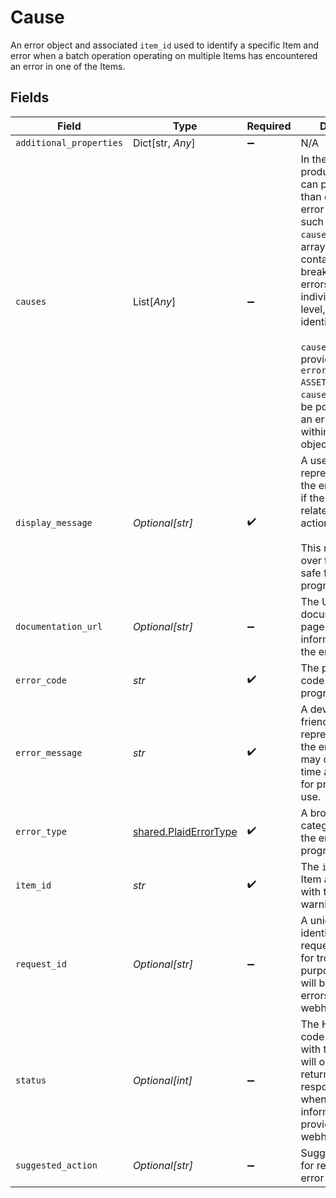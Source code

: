 # Cause

An error object and associated `item_id` used to identify a specific Item and error when a batch operation operating on multiple Items has encountered an error in one of the Items.


## Fields

| Field                                                                                                                                                                                                                                                                                                                                                                                                                   | Type                                                                                                                                                                                                                                                                                                                                                                                                                    | Required                                                                                                                                                                                                                                                                                                                                                                                                                | Description                                                                                                                                                                                                                                                                                                                                                                                                             |
| ----------------------------------------------------------------------------------------------------------------------------------------------------------------------------------------------------------------------------------------------------------------------------------------------------------------------------------------------------------------------------------------------------------------------- | ----------------------------------------------------------------------------------------------------------------------------------------------------------------------------------------------------------------------------------------------------------------------------------------------------------------------------------------------------------------------------------------------------------------------- | ----------------------------------------------------------------------------------------------------------------------------------------------------------------------------------------------------------------------------------------------------------------------------------------------------------------------------------------------------------------------------------------------------------------------- | ----------------------------------------------------------------------------------------------------------------------------------------------------------------------------------------------------------------------------------------------------------------------------------------------------------------------------------------------------------------------------------------------------------------------- |
| `additional_properties`                                                                                                                                                                                                                                                                                                                                                                                                 | Dict[str, *Any*]                                                                                                                                                                                                                                                                                                                                                                                                        | :heavy_minus_sign:                                                                                                                                                                                                                                                                                                                                                                                                      | N/A                                                                                                                                                                                                                                                                                                                                                                                                                     |
| `causes`                                                                                                                                                                                                                                                                                                                                                                                                                | List[*Any*]                                                                                                                                                                                                                                                                                                                                                                                                             | :heavy_minus_sign:                                                                                                                                                                                                                                                                                                                                                                                                      | In the Assets product, a request can pertain to more than one Item. If an error is returned for such a request, `causes` will return an array of errors containing a breakdown of these errors on the individual Item level, if any can be identified.<br/><br/>`causes` will only be provided for the `error_type` `ASSET_REPORT_ERROR`. `causes` will also not be populated inside an error nested within a `warning` object. |
| `display_message`                                                                                                                                                                                                                                                                                                                                                                                                       | *Optional[str]*                                                                                                                                                                                                                                                                                                                                                                                                         | :heavy_check_mark:                                                                                                                                                                                                                                                                                                                                                                                                      | A user-friendly representation of the error code. `null` if the error is not related to user action.<br/><br/>This may change over time and is not safe for programmatic use.                                                                                                                                                                                                                                           |
| `documentation_url`                                                                                                                                                                                                                                                                                                                                                                                                     | *Optional[str]*                                                                                                                                                                                                                                                                                                                                                                                                         | :heavy_minus_sign:                                                                                                                                                                                                                                                                                                                                                                                                      | The URL of a Plaid documentation page with more information about the error                                                                                                                                                                                                                                                                                                                                             |
| `error_code`                                                                                                                                                                                                                                                                                                                                                                                                            | *str*                                                                                                                                                                                                                                                                                                                                                                                                                   | :heavy_check_mark:                                                                                                                                                                                                                                                                                                                                                                                                      | The particular error code. Safe for programmatic use.                                                                                                                                                                                                                                                                                                                                                                   |
| `error_message`                                                                                                                                                                                                                                                                                                                                                                                                         | *str*                                                                                                                                                                                                                                                                                                                                                                                                                   | :heavy_check_mark:                                                                                                                                                                                                                                                                                                                                                                                                      | A developer-friendly representation of the error code. This may change over time and is not safe for programmatic use.                                                                                                                                                                                                                                                                                                  |
| `error_type`                                                                                                                                                                                                                                                                                                                                                                                                            | [shared.PlaidErrorType](../../models/shared/plaiderrortype.md)                                                                                                                                                                                                                                                                                                                                                          | :heavy_check_mark:                                                                                                                                                                                                                                                                                                                                                                                                      | A broad categorization of the error. Safe for programmatic use.                                                                                                                                                                                                                                                                                                                                                         |
| `item_id`                                                                                                                                                                                                                                                                                                                                                                                                               | *str*                                                                                                                                                                                                                                                                                                                                                                                                                   | :heavy_check_mark:                                                                                                                                                                                                                                                                                                                                                                                                      | The `item_id` of the Item associated with this webhook, warning, or error                                                                                                                                                                                                                                                                                                                                               |
| `request_id`                                                                                                                                                                                                                                                                                                                                                                                                            | *Optional[str]*                                                                                                                                                                                                                                                                                                                                                                                                         | :heavy_minus_sign:                                                                                                                                                                                                                                                                                                                                                                                                      | A unique ID identifying the request, to be used for troubleshooting purposes. This field will be omitted in errors provided by webhooks.                                                                                                                                                                                                                                                                                |
| `status`                                                                                                                                                                                                                                                                                                                                                                                                                | *Optional[int]*                                                                                                                                                                                                                                                                                                                                                                                                         | :heavy_minus_sign:                                                                                                                                                                                                                                                                                                                                                                                                      | The HTTP status code associated with the error. This will only be returned in the response body when the error information is provided via a webhook.                                                                                                                                                                                                                                                                   |
| `suggested_action`                                                                                                                                                                                                                                                                                                                                                                                                      | *Optional[str]*                                                                                                                                                                                                                                                                                                                                                                                                         | :heavy_minus_sign:                                                                                                                                                                                                                                                                                                                                                                                                      | Suggested steps for resolving the error                                                                                                                                                                                                                                                                                                                                                                                 |